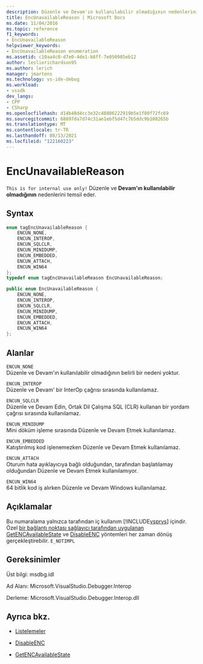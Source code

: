 ```yaml
---
description: Düzenle ve Devam'ın kullanılabilir olmadığının nedenlerini temsil eder.
title: EncUnavailableReason | Microsoft Docs
ms.date: 11/04/2016
ms.topic: reference
f1_keywords:
- EncUnavailableReason
helpviewer_keywords:
- EncUnavailableReason enumeration
ms.assetid: c10aa4c0-d7e0-4de1-b8ff-7e050985eb12
author: leslierichardson95
ms.author: lerich
manager: jmartens
ms.technology: vs-ide-debug
ms.workload:
- vssdk
dev_langs:
- CPP
- CSharp
ms.openlocfilehash: d14b48d4cc3e32c48886222919b5e1f80f72fc69
ms.sourcegitcommit: 68897da7d74c31ae1ebf5d47c7b5ddc9b108265b
ms.translationtype: MT
ms.contentlocale: tr-TR
ms.lasthandoff: 08/13/2021
ms.locfileid: "122160223"
---
```

# <a name="encunavailablereason"></a>EncUnavailableReason
`This is for internal use only!` Düzenle ve **Devam'ın kullanılabilir olmadığının** nedenlerini temsil eder.

## <a name="syntax"></a>Syntax

```cpp
enum tagEncUnavailableReason {
    ENCUN_NONE,
    ENCUN_INTEROP,
    ENCUN_SQLCLR,
    ENCUN_MINIDUMP,
    ENCUN_EMBEDDED,
    ENCUN_ATTACH,
    ENCUN_WIN64
};
typedef enum tagEncUnavailableReason EncUnavailableReason;
```

```csharp
public enum EncUnavailableReason {
    ENCUN_NONE,
    ENCUN_INTEROP,
    ENCUN_SQLCLR,
    ENCUN_MINIDUMP,
    ENCUN_EMBEDDED,
    ENCUN_ATTACH,
    ENCUN_WIN64
};
```

## <a name="fields"></a>Alanlar
`ENCUN_NONE`\
Düzenle ve Devam'ın kullanılabilir olmadığının belirli bir nedeni yoktur.

`ENCUN_INTEROP`\
Düzenle ve Devam' bir InterOp çağrısı sırasında kullanılamaz.

`ENCUN_SQLCLR`\
Düzenle ve Devam Edin, Ortak Dil Çalışma SQL (CLR) kullanan bir yordam çağrısı sırasında kullanılamaz.

`ENCUN_MINIDUMP`\
Mini döküm işleme sırasında Düzenle ve Devam Etmek kullanılamaz.

`ENCUN_EMBEDDED`\
Katıştırılmış kod işlenemezken Düzenle ve Devam Etmek kullanılamaz.

`ENCUN_ATTACH`\
Oturum hata ayıklayıcıya bağlı olduğundan, tarafından başlatılamay olduğundan Düzenle ve Devam Etmek kullanılamıyor.

`ENCUN_WIN64`\
64 bitlik kod iş alırken Düzenle ve Devam Windows kullanılamaz.

## <a name="remarks"></a>Açıklamalar
Bu numaralama yalnızca tarafından iç kullanım [!INCLUDE[vsprvs](../../../code-quality/includes/vsprvs_md.md)] içindir. Özel [bir bağlantı noktası sağlayıcı tarafından uygulanan GetENCAvailableState](../../../extensibility/debugger/reference/idebugprocess3-getencavailablestate.md) ve [DisableENC](../../../extensibility/debugger/reference/idebugprocess3-disableenc.md) yöntemleri her zaman dönüş gerçekleştirebilir. `E_NOTIMPL`

## <a name="requirements"></a>Gereksinimler
Üst bilgi: msdbg.idl

Ad Alanı: Microsoft.VisualStudio.Debugger.Interop

Derleme: Microsoft.VisualStudio.Debugger.Interop.dll

## <a name="see-also"></a>Ayrıca bkz.
- [Listelemeler](../../../extensibility/debugger/reference/enumerations-visual-studio-debugging.md)

- [DisableENC](../../../extensibility/debugger/reference/idebugprocess3-disableenc.md)

- [GetENCAvailableState](../../../extensibility/debugger/reference/idebugprocess3-getencavailablestate.md)
